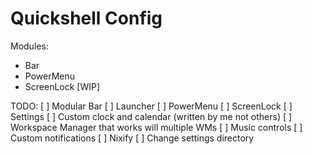 # Quickshell Config

Modules:
- Bar
- PowerMenu
- ScreenLock [WIP]


TODO:
[ ] Modular Bar
[ ] Launcher
[ ] PowerMenu
[ ] ScreenLock
[ ] Settings
[ ] Custom clock and calendar (written by me not others)
[ ] Workspace Manager that works will multiple WMs
[ ] Music controls
[ ] Custom notifications
[ ] Nixify
[ ] Change settings directory
